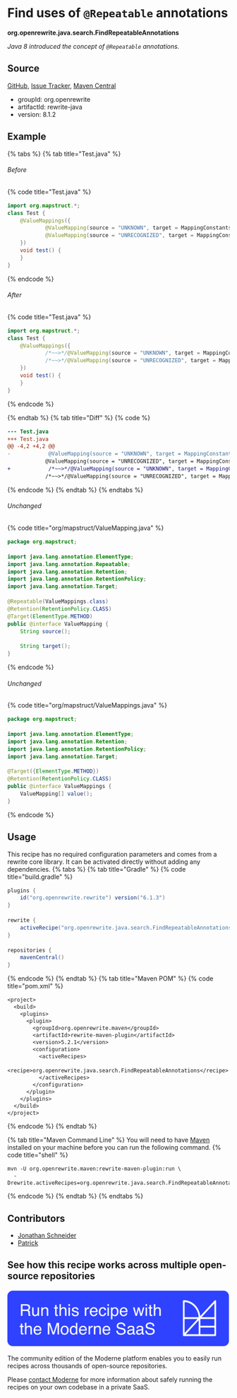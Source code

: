 # Find uses of `@Repeatable` annotations

**org.openrewrite.java.search.FindRepeatableAnnotations**

_Java 8 introduced the concept of `@Repeatable` annotations._

## Source

[GitHub](https://github.com/openrewrite/rewrite/blob/main/rewrite-java/src/main/java/org/openrewrite/java/search/FindRepeatableAnnotations.java), [Issue Tracker](https://github.com/openrewrite/rewrite/issues), [Maven Central](https://central.sonatype.com/artifact/org.openrewrite/rewrite-java/8.1.2/jar)

* groupId: org.openrewrite
* artifactId: rewrite-java
* version: 8.1.2

## Example


{% tabs %}
{% tab title="Test.java" %}

###### Before
{% code title="Test.java" %}
```java
import org.mapstruct.*;
class Test {
    @ValueMappings({
            @ValueMapping(source = "UNKNOWN", target = MappingConstants.NULL),
            @ValueMapping(source = "UNRECOGNIZED", target = MappingConstants.NULL)
    })
    void test() {
    }
}
```
{% endcode %}

###### After
{% code title="Test.java" %}
```java
import org.mapstruct.*;
class Test {
    @ValueMappings({
            /*~~>*/@ValueMapping(source = "UNKNOWN", target = MappingConstants.NULL),
            /*~~>*/@ValueMapping(source = "UNRECOGNIZED", target = MappingConstants.NULL)
    })
    void test() {
    }
}
```
{% endcode %}

{% endtab %}
{% tab title="Diff" %}
{% code %}
```diff
--- Test.java
+++ Test.java
@@ -4,2 +4,2 @@
-            @ValueMapping(source = "UNKNOWN", target = MappingConstants.NULL),
            @ValueMapping(source = "UNRECOGNIZED", target = MappingConstants.NULL)
+            /*~~>*/@ValueMapping(source = "UNKNOWN", target = MappingConstants.NULL),
            /*~~>*/@ValueMapping(source = "UNRECOGNIZED", target = MappingConstants.NULL)
```
{% endcode %}
{% endtab %}
{% endtabs %}

###### Unchanged
{% code title="org/mapstruct/ValueMapping.java" %}
```java
package org.mapstruct;

import java.lang.annotation.ElementType;
import java.lang.annotation.Repeatable;
import java.lang.annotation.Retention;
import java.lang.annotation.RetentionPolicy;
import java.lang.annotation.Target;

@Repeatable(ValueMappings.class)
@Retention(RetentionPolicy.CLASS)
@Target(ElementType.METHOD)
public @interface ValueMapping {
    String source();

    String target();
}
```
{% endcode %}

###### Unchanged
{% code title="org/mapstruct/ValueMappings.java" %}
```java
package org.mapstruct;

import java.lang.annotation.ElementType;
import java.lang.annotation.Retention;
import java.lang.annotation.RetentionPolicy;
import java.lang.annotation.Target;

@Target({ElementType.METHOD})
@Retention(RetentionPolicy.CLASS)
public @interface ValueMappings {
    ValueMapping[] value();
}
```
{% endcode %}


## Usage

This recipe has no required configuration parameters and comes from a rewrite core library. It can be activated directly without adding any dependencies.
{% tabs %}
{% tab title="Gradle" %}
{% code title="build.gradle" %}
```groovy
plugins {
    id("org.openrewrite.rewrite") version("6.1.3")
}

rewrite {
    activeRecipe("org.openrewrite.java.search.FindRepeatableAnnotations")
}

repositories {
    mavenCentral()
}

```
{% endcode %}
{% endtab %}
{% tab title="Maven POM" %}
{% code title="pom.xml" %}
```markup
<project>
  <build>
    <plugins>
      <plugin>
        <groupId>org.openrewrite.maven</groupId>
        <artifactId>rewrite-maven-plugin</artifactId>
        <version>5.2.1</version>
        <configuration>
          <activeRecipes>
            <recipe>org.openrewrite.java.search.FindRepeatableAnnotations</recipe>
          </activeRecipes>
        </configuration>
      </plugin>
    </plugins>
  </build>
</project>
```
{% endcode %}
{% endtab %}

{% tab title="Maven Command Line" %}
You will need to have [Maven](https://maven.apache.org/download.cgi) installed on your machine before you can run the following command.
{% code title="shell" %}
```shell
mvn -U org.openrewrite.maven:rewrite-maven-plugin:run \
  -Drewrite.activeRecipes=org.openrewrite.java.search.FindRepeatableAnnotations
```
{% endcode %}
{% endtab %}
{% endtabs %}

## Contributors
* [Jonathan Schneider](jkschneider@gmail.com)
* [Patrick](patway99@gmail.com)


## See how this recipe works across multiple open-source repositories

[![Moderne Link Image](/.gitbook/assets/ModerneRecipeButton.png)](https://public.moderne.io/recipes/org.openrewrite.java.search.FindRepeatableAnnotations)

The community edition of the Moderne platform enables you to easily run recipes across thousands of open-source repositories.

Please [contact Moderne](https://moderne.io/product) for more information about safely running the recipes on your own codebase in a private SaaS.

